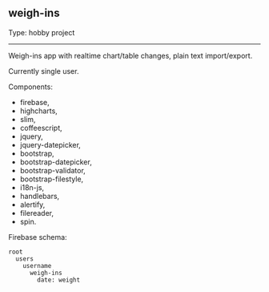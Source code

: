 weigh-ins
---------

Type: hobby project

----

Weigh-ins app with realtime chart/table changes, plain text import/export.

Currently single user.

Components:

* firebase,
* highcharts,
* slim,
* coffeescript,
* jquery,
* jquery-datepicker,
* bootstrap,
* bootstrap-datepicker,
* bootstrap-validator,
* bootstrap-filestyle,
* i18n-js,
* handlebars,
* alertify,
* filereader,
* spin.

Firebase schema:

```
root
  users
    username
      weigh-ins
        date: weight
```
